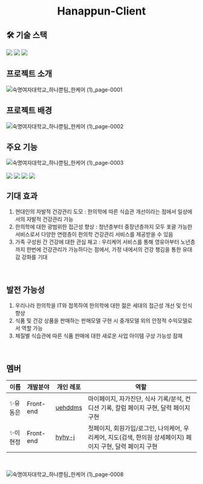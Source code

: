 <div align=center>
  <h1>Hanappun-Client</h1>
</div>

## 🛠 기술 스택
<div>
  <img src="https://shields.io/badge/React-black?logo=React&style=flat-square" /> 
  <img src="https://img.shields.io/badge/-django-092E20?style=flat-square&logo=Django" />
  <img src="https://img.shields.io/badge/aws-FF9900?style=flat-square&logo=aws&logoColor=white">   
</div>


## 프로젝트 소개
![숙명여자대학교_하나뿐팀_한케어 (1)_page-0001](https://github.com/user-attachments/assets/3985128b-e251-44f7-b221-59c8ec4bc3ee)

## 프로젝트 배경
![숙명여자대학교_하나뿐팀_한케어 (1)_page-0002](https://github.com/user-attachments/assets/81faaad1-95e0-4d8e-9bc7-e385795e172c)

## 주요 기능
![숙명여자대학교_하나뿐팀_한케어 (1)_page-0003](https://github.com/user-attachments/assets/645a522a-882e-432c-8cac-ea9e7ee9f492)

<div>    
    <img align="center" src="https://github.com/user-attachments/assets/6ed79790-8c78-43db-a507-5edbca620e61" /> 
    <img align="center"  src="https://github.com/user-attachments/assets/4a6c391c-3615-4b99-989a-a6e8622d1a5f" /> 
    <img align="center"  src="https://github.com/user-attachments/assets/961a12a1-7731-4f8b-8fe3-c8a62b4dde6f" /> 
    <img align="center" src="https://github.com/user-attachments/assets/659e9ad7-cec3-4e15-8a83-b95d7ceb2efd" /> 
</div>

## 기대 효과
1. 현대인의 자발적 건강관리 도모 : 한의학에 따른 식습관 개선이라는 점에서 일상에서의 자발적 건강관리 가능
2. 한의학에 대한 광범위한 접근성 향상 : 청년층부터 중장년층까지 모두 포괄 가능한 서비스로서 다양한 연령층이 한의학 건강관리 서비스를 제공받을 수 있음
3. 가족 구성원 간 건강에 대한 관심 재고 : 우리케어 서비스를 통해 영유아부터 노년층까지 한번에 건강관리가 가능하다는 점에서, 가정 내에서의 건강 챙김을 통한 유대감 강화를 기대

<br/>

## 발전 가능성
1. 우리나라 한의학을 IT와 접목하여 한의학에 대한 젊은 세대의 접근성 개선 및 인식 향상
2. 식품 및 건강 상품을 판매하는 판매모델 구현 시 중개모델 외의 안정적 수익모델로서 역할 가능
3. 체질별 식습관에 따른 식품 판매에 대한 새로운 사업 아이템 구상 가능성 잠재

<br/>

## 멤버
| 이름     | 개발분야  | 개인 레포                                         | 역할                    |
| -------- | --------- | ------------------------------------------------- | ------------------------- |
| ✨유동은 | Front-end  | [uehddms](https://github.com/uehddms)  | 마이페이지, 자가진단, 식사 기록/분석, 컨디션 기록, 칼럼 페이지 구현, 달력 페이지 구현 |
| ✨이현정 | Front-end | [hyhy-j](https://github.com/hyhy-j)  | 첫페이지, 회원가입/로그인, 나의케어, 우리케어, 지도(검색, 한의원 상세페이지) 페이지 구현, 달력 페이지 구현 |

<br/>

![숙명여자대학교_하나뿐팀_한케어 (1)_page-0008](https://github.com/user-attachments/assets/fa5e9aa8-1651-4bee-8823-630d861a0a41)
